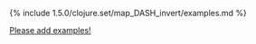 {% include 1.5.0/clojure.set/map_DASH_invert/examples.md %}

[Please add examples!](https://github.com/arrdem/grimoire/edit/master/_includes/1.6.0/clojure.set/map_DASH_invert/examples.md)
